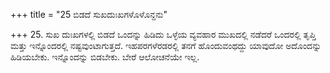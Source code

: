 +++
title = "25 ಬಿಡದೆ ಸುಖದುಃಖಗಳೊಳೊನ್ದನು"

+++
25. ಸುಖ ದುಃಖಗಳಲ್ಲಿ ಬಿಡದೆ ಒಂದನ್ನು ಹಿಡಿದು ಒಳ್ಳೆಯ ವ್ಯವಹಾರ ಮುಖದಲ್ಲಿ ನಡೆದರೆ ಒಂದರಲ್ಲಿ ತೃಪ್ತಿ ಮತ್ತು ಇನ್ನೊಂದರಲ್ಲಿ  ನಷ್ಟವುಂಟಾಗುತ್ತದೆ. ಇಹಪರಗಳೆರಡರಲ್ಲಿ ತನಗೆ ಹೊಂದುವಂಥದ್ದು ಯಾವುದೋ ಅದೊಂದನ್ನು ಹಿಡಿಯಬೇಕು. ಇನ್ನೊಂದನ್ನು ಬಿಡಬೇಕು. ಬೇರೆ ಆಲೋಚನೆಯೇ ಇಲ್ಲ.